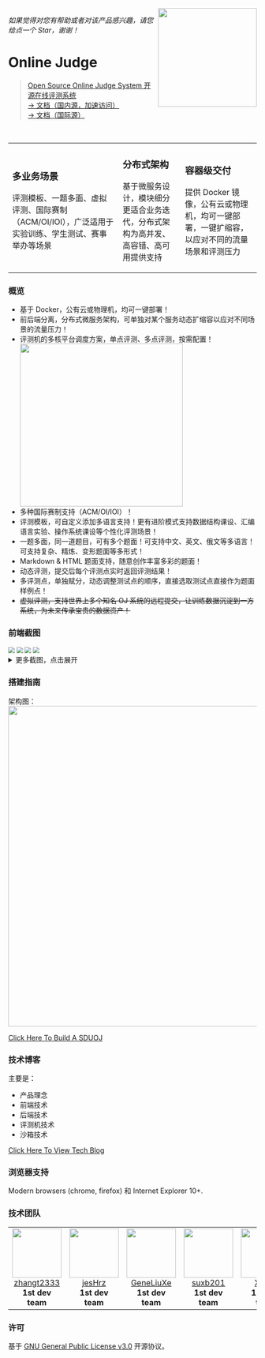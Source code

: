 <img align="right" src="docs/.vuepress/public/img/logo.png" width=200 />

*如果觉得对您有帮助或者对该产品感兴趣，请您给点一个 Star，谢谢！*

# Online Judge


> [Open Source Online Judge System 开源在线评测系统](https://github.com/SDUOJ/OnlineJudge) <br />
  [→ 文档（国内源，加速访问）](https://sduoj.gitee.io)  <br />
  [→ 文档（国际源）](https://sduoj.online) 

<br />

<table>
    <tr>
        <td>
            <h3>多业务场景</h3> 
            <p>评测模板、一题多面、虚拟评测、国际赛制（ACM/OI/IOI），广泛适用于实验训练、学生测试、赛事举办等场景</p>
        </td>
        <td>
            <h3>分布式架构</h3> 
            <p>基于微服务设计，模块细分更适合业务迭代，分布式架构为高并发、高容错、高可用提供支持</p>
        </td>
        <td>
            <h3>容器级交付</h3> 
            <p>提供 Docker 镜像，公有云或物理机，均可一键部署，一键扩缩容，以应对不同的流量场景和评测压力</p>
        </td>
    </tr>
</table>


### 概览

* 基于 Docker，公有云或物理机，均可一键部署！
* 前后端分离，分布式微服务架构，可单独对某个服务动态扩缩容以应对不同场景的流量压力！
* 评测机的多核平台调度方案，单点评测、多点评测，按需配置！  <img src="docs/.vuepress/public/img/image-20201122203804615.png" width=330 align="center"/>
* 多种国际赛制支持（ACM/OI/IOI）！
* 评测模板，可自定义添加多语言支持！更有进阶模式支持数据结构课设、汇编语言实验、操作系统课设等个性化评测场景！
* 一题多面，同一道题目，可有多个题面！可支持中文、英文、俄文等多语言！可支持复杂、精炼、变形题面等多形式！
* Markdown & HTML 题面支持，随意创作丰富多彩的题面！
* 动态评测，提交后每个评测点实时返回评测结果！
* 多评测点，单独赋分，动态调整测试点的顺序，直接选取测试点直接作为题面样例点！
* ~~虚拟评测，支持世界上多个知名 OJ 系统的远程提交，让训练数据沉淀到一方系统，为未来传承宝贵的数据资产！~~

### 前端截图

<img src="docs/.vuepress/public/img/image-20201122210911513.png" style="zoom:80%;" />

<img src="docs/.vuepress/public/img/image-20201122211144679.png" style="zoom:80%;" />

<img src="docs/.vuepress/public/img/image-20201122211232174.png" style="zoom:80%;" />

<img src="docs/.vuepress/public/img/image-20201122212148575.png" style="zoom:80%;" />

<details>
<summary>更多截图，点击展开</summary>
<br>

<img src="docs/.vuepress/public/img/image-20201122210935648.png" style="zoom:80%;" />

<img src="docs/.vuepress/public/img/image-20201122211308172.png" style="zoom:80%;" />


<img src="docs/.vuepress/public/img/image-20201122212415897.png" style="zoom:80%;" />

<img src="docs/.vuepress/public/img/image-20201122212452051.png" style="zoom:80%;" />

<img src="docs/.vuepress/public/img/image-20201122212524787.png" style="zoom:80%;" />

<img src="docs/.vuepress/public/img/image-20201122212606712.png" style="zoom:80%;" />

<img src="docs/.vuepress/public/img/image-20201122212903607.png" style="zoom:80%;" />

<img src="docs/.vuepress/public/img/image-20201122212835905.png" style="zoom:80%;" />

</details>

### 搭建指南

架构图：  <img src="docs/.vuepress/public/img/image-20201122204545807.png" width=650 align="center"/>

[Click Here To Build A SDUOJ](https://sduoj.online/building-guide/)

### 技术博客

主要是：
* 产品理念
* 前端技术
* 后端技术
* 评测机技术
* 沙箱技术

[Click Here To View Tech Blog](https://sduoj.online/technology-blog/)


### 浏览器支持

Modern browsers (chrome, firefox) 和 Internet Explorer 10+.

### 技术团队
<table>
    <tr>
        <td align="center">
            <img src="https://github.com/zhangt2333.png?s=64" width="100px;"/>
            <br />
            <a href="https://github.com/zhangt2333" target="_blank">zhangt2333</a>
            <br />
            <strong> 1st dev team </strong>
        </td>
        <td align="center">
            <img src="https://github.com/jesHrz.png?s=64" width="100px;"/>
            <br />
            <a href="https://github.com/jesHrz" target="_blank">jesHrz</a>
            <br />
            <strong> 1st dev team </strong>
        </td>
        <td align="center">
            <img src="https://github.com/GeneLiuXe.png?s=64" width="100px;"/>
            <br />
            <a href="https://github.com/GeneLiuXe" target="_blank">GeneLiuXe</a>
            <br />
            <strong> 1st dev team </strong>
        </td>
        <td align="center">
            <img src="https://github.com/suxb201.png?s=64" width="100px;"/>
            <br />
            <a href="https://github.com/suxb201" target="_blank">suxb201</a>
            <br />
            <strong> 1st dev team </strong>
        </td>
        <td align="center">
            <img src="https://github.com/Xrvitd.png?s=64" width="100px;"/>
            <br />
            <a href="https://github.com/Xrvitd" target="_blank">Xrvitd</a>
            <br />
            <strong> 1st dev team </strong>
        </td>
    </tr>
</table>

### 许可

基于 [GNU General Public License v3.0](https://www.gnu.org/licenses/gpl-3.0.en.html) 开源协议。
